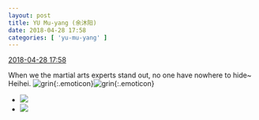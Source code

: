 ```yaml
---
layout: post
title: YU Mu-yang (余沐阳)
date: 2018-04-28 17:58
categories: [ 'yu-mu-yang' ]
---
```


<div class="weibo-info">
  <a href="https://weibo.com/6505651747/Geckho5Ey">2018-04-28 17:58</a>
</div>

When we the martial arts experts stand out, no one have nowhere to hide~ Heihei. ![grin](https://img.t.sinajs.cn/t4/appstyle/expression/ext/normal/4d/2018new_huaixiao_org.png){:.emoticon}![grin](https://img.t.sinajs.cn/t4/appstyle/expression/ext/normal/4d/2018new_huaixiao_org.png){:.emoticon}

<!-- more -->

<ul class="weibo-pic-list-1">
  <li class="weibo-pic">
    <a href="https://wx3.sinaimg.cn/mw690/0076h3cTgy1fqsiuary5dj30qn140tfq.jpg"><img src="https://wx3.sinaimg.cn/thumb150/0076h3cTgy1fqsiuary5dj30qn140tfq.jpg"/></a>
  </li>
  <li class="weibo-pic">
    <a href="https://wx4.sinaimg.cn/mw690/0076h3cTgy1fqsiu8tx43j322w340u14.jpg"><img src="https://wx4.sinaimg.cn/thumb150/0076h3cTgy1fqsiu8tx43j322w340u14.jpg"/></a>
  </li>
</ul>
